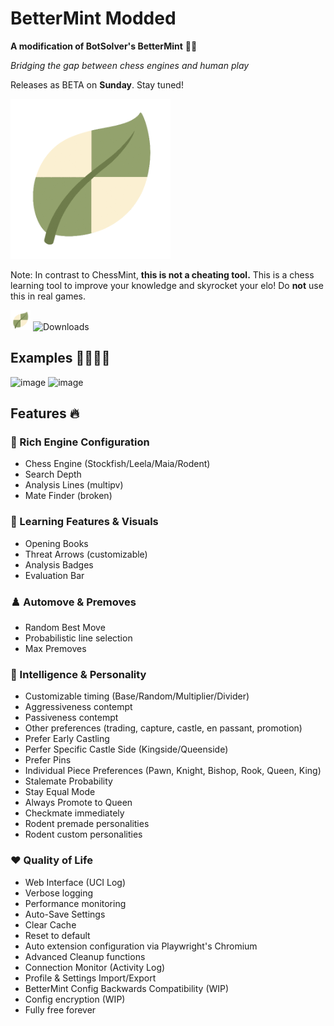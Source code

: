 # BetterMint Modded
**A modification of BotSolver's BetterMint** 💚🍡

*Bridging the gap between chess engines and human play*

Releases as BETA on **Sunday**. Stay tuned!

![BetterMint Modded Logo](https://github.com/BarioIsCoding/BetterMintModded/blob/main/EngineWS/icons/icon-256.png?raw=true)

Note: In contrast to ChessMint, __this is not a cheating tool.__ This is a chess learning tool to improve your knowledge and skyrocket your elo! Do **not** use this in real games.

![BetterMint Modded Logo](https://github.com/BarioIsCoding/BetterMintModded/blob/main/EngineWS/icons/icon-32.png?raw=true)   ![Downloads](https://img.shields.io/github/downloads/BarioIsCoding/BetterMintModded/total?style=for-the-badge)

## Examples 🫱🏻‍🫲🏻
<img width="480" height="480" alt="image" src="https://github.com/user-attachments/assets/9a91bb2e-0826-44f4-807b-fdb0282fd133" />
<img width="720" height="480" alt="image" src="https://github.com/user-attachments/assets/4d3b3121-e16e-4e54-80dc-d5b53c97efdb" />

## Features 🔥
### 🤖 Rich Engine Configuration
* Chess Engine (Stockfish/Leela/Maia/Rodent)
* Search Depth
* Analysis Lines (multipv)
* Mate Finder (broken)
### 📖 Learning Features & Visuals
* Opening Books
* Threat Arrows (customizable)
* Analysis Badges
* Evaluation Bar 
### ♟️ Automove & Premoves
* Random Best Move
* Probabilistic line selection
* Max Premoves
### 🧠 Intelligence & Personality 
* Customizable timing (Base/Random/Multiplier/Divider)
* Aggressiveness contempt
* Passiveness contempt
* Other preferences (trading, capture, castle, en passant, promotion)
* Prefer Early Castling
* Perfer Specific Castle Side (Kingside/Queenside)
* Prefer Pins
* Individual Piece Preferences (Pawn, Knight, Bishop, Rook, Queen, King)
* Stalemate Probability
* Stay Equal Mode
* Always Promote to Queen
* Checkmate immediately
* Rodent premade personalities
* Rodent custom personalities
### ♥️ Quality of Life 
* Web Interface (UCI Log)
* Verbose logging
* Performance monitoring
* Auto-Save Settings
* Clear Cache
* Reset to default
* Auto extension configuration via Playwright's Chromium
* Advanced Cleanup functions
* Connection Monitor (Activity Log)
* Profile & Settings Import/Export
* BetterMint Config Backwards Compatibility (WIP)
* Config encryption (WIP)
* Fully free forever

